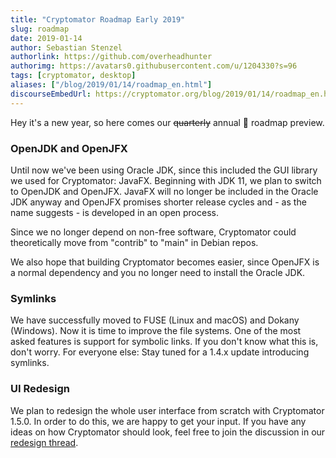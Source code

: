 ```yaml
---
title: "Cryptomator Roadmap Early 2019"
slug: roadmap
date: 2019-01-14
author: Sebastian Stenzel
authorlink: https://github.com/overheadhunter
authorimg: https://avatars0.githubusercontent.com/u/1204330?s=96
tags: [cryptomator, desktop]
aliases: ["/blog/2019/01/14/roadmap_en.html"]
discourseEmbedUrl: https://cryptomator.org/blog/2019/01/14/roadmap_en.html
---
```

Hey it's a new year, so here comes our ~~quarterly~~ annual :see_no_evil: roadmap preview.

### OpenJDK and OpenJFX
Until now we've been using Oracle JDK, since this included the GUI library we used for Cryptomator: JavaFX. Beginning with JDK 11, we plan to switch to OpenJDK and OpenJFX. JavaFX will no longer be included in the Oracle JDK anyway and OpenJFX promises shorter release cycles and - as the name suggests - is developed in an open process.

Since we no longer depend on non-free software, Cryptomator could theoretically move from "contrib" to "main" in Debian repos. 

We also hope that building Cryptomator becomes easier, since OpenJFX is a normal dependency and you no longer need to install the Oracle JDK.

### Symlinks
We have successfully moved to FUSE (Linux and macOS) and Dokany (Windows). Now it is time to improve the file systems. One of the most asked features is support for symbolic links. If you don't know what this is, don't worry. For everyone else: Stay tuned for a 1.4.x update introducing symlinks.

### UI Redesign
We plan to redesign the whole user interface from scratch with Cryptomator 1.5.0. In order to do this, we are happy to get your input. If you have any ideas on how Cryptomator should look, feel free to join the discussion in our [redesign thread](https://community.cryptomator.org/t/ui-redesign-thread/2850).
